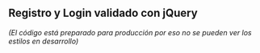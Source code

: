 ## Registro y Login validado con jQuery 

*(El código está preparado para producción por eso no se pueden ver los estilos en desarrollo)*